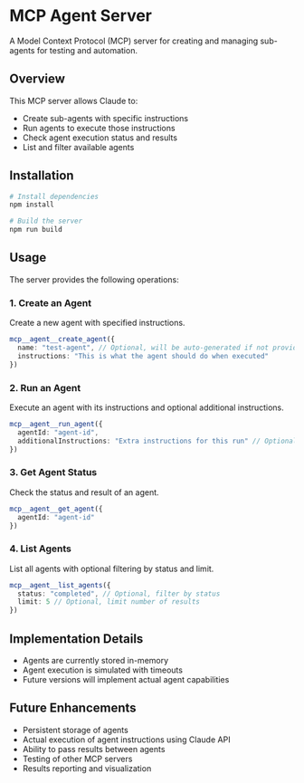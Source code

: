 # MCP Agent Server

A Model Context Protocol (MCP) server for creating and managing sub-agents for testing and automation.

## Overview

This MCP server allows Claude to:
- Create sub-agents with specific instructions
- Run agents to execute those instructions
- Check agent execution status and results
- List and filter available agents

## Installation

```bash
# Install dependencies
npm install

# Build the server
npm run build
```

## Usage

The server provides the following operations:

### 1. Create an Agent

Create a new agent with specified instructions.

```typescript
mcp__agent__create_agent({
  name: "test-agent", // Optional, will be auto-generated if not provided
  instructions: "This is what the agent should do when executed"
})
```

### 2. Run an Agent

Execute an agent with its instructions and optional additional instructions.

```typescript
mcp__agent__run_agent({
  agentId: "agent-id",
  additionalInstructions: "Extra instructions for this run" // Optional
})
```

### 3. Get Agent Status

Check the status and result of an agent.

```typescript
mcp__agent__get_agent({
  agentId: "agent-id"
})
```

### 4. List Agents

List all agents with optional filtering by status and limit.

```typescript
mcp__agent__list_agents({
  status: "completed", // Optional, filter by status
  limit: 5 // Optional, limit number of results
})
```

## Implementation Details

- Agents are currently stored in-memory
- Agent execution is simulated with timeouts
- Future versions will implement actual agent capabilities

## Future Enhancements

- Persistent storage of agents
- Actual execution of agent instructions using Claude API
- Ability to pass results between agents
- Testing of other MCP servers
- Results reporting and visualization